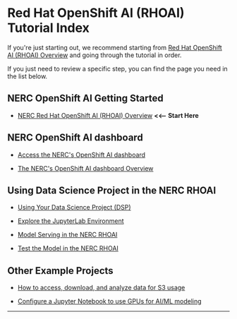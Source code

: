 # Red Hat OpenShift AI (RHOAI) Tutorial Index

If you're just starting out, we recommend starting from [Red Hat OpenShift AI
(RHOAI) Overview](get-started/rhoai-overview.md) and going through the tutorial
in order.

If you just need to review a specific step, you can find the page you need in
the list below.

## NERC OpenShift AI Getting Started

- [NERC Red Hat OpenShift AI (RHOAI) Overview](get-started/rhoai-overview.md)
  **<<-- Start Here**

## NERC OpenShift AI dashboard

- [Access the NERC's OpenShift AI dashboard](logging-in/access-the-rhoai-dashboard.md)

- [The NERC's OpenShift AI dashboard Overview](logging-in/the-rhoai-dashboard-overview.md)

## Using Data Science Project in the NERC RHOAI

- [Using Your Data Science Project (DSP)](data-science-project/using-projects-the-rhoai.md)

- [Explore the JupyterLab Environment](data-science-project/explore-the-jupyterlab-environment.md)

- [Model Serving in the NERC RHOAI](data-science-project/model-serving-in-the-rhoai.md)

- [Test the Model in the NERC RHOAI](data-science-project/testing-model-in-the-rhoai.md)

## Other Example Projects

- [How to access, download, and analyze data for S3 usage](other-projects/how-access-s3-data-then-download-and-analyze-it.md)

- [Configure a Jupyter Notebook to use GPUs for AI/ML modeling](other-projects/configure-jupyter-notebook-use-gpus-aiml-modeling.md)

---
